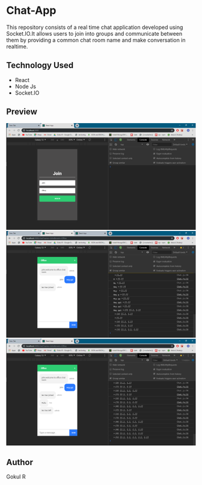 # Chat-App

This repository consists of a real time chat application developed using Socket.IO.It allows users to join into groups and communicate between them by providing a common chat room name and make conversation in realtime.

## Technology Used

- React
- Node Js
- Socket.IO

## Preview

![images](images/one.png)
![images](images/two.png)
![images](images/three.png)

## Author

Gokul R
